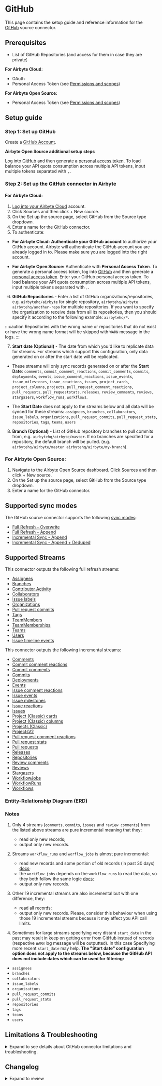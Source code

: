 # GitHub

<HideInUI>

This page contains the setup guide and reference information for the [GitHub](https://www.github.com) source connector.

</HideInUI>

## Prerequisites

- List of GitHub Repositories (and access for them in case they are private)

<!-- env:cloud -->

**For Airbyte Cloud:**

- OAuth
- Personal Access Token (see [Permissions and scopes](https://docs.airbyte.com/integrations/sources/github#permissions-and-scopes))
<!-- /env:cloud -->

<!-- env:oss -->

**For Airbyte Open Source:**

- Personal Access Token (see [Permissions and scopes](https://docs.airbyte.com/integrations/sources/github#permissions-and-scopes))
<!-- /env:oss -->

## Setup guide

### Step 1: Set up GitHub

Create a [GitHub Account](https://github.com).

<!-- env:oss -->

**Airbyte Open Source additional setup steps**

Log into [GitHub](https://github.com) and then generate a [personal access token](https://github.com/settings/tokens). To load balance your API quota consumption across multiple API tokens, input multiple tokens separated with `,`.

<!-- /env:oss -->

### Step 2: Set up the GitHub connector in Airbyte

<!-- env:cloud -->

#### For Airbyte Cloud:

1. [Log into your Airbyte Cloud](https://cloud.airbyte.com/workspaces) account.
2. Click Sources and then click + New source.
3. On the Set up the source page, select GitHub from the Source type dropdown.
4. Enter a name for the GitHub connector.
5. To authenticate:
<!-- env:cloud -->

- **For Airbyte Cloud:** **Authenticate your GitHub account** to authorize your GitHub account. Airbyte will authenticate the GitHub account you are already logged in to. Please make sure you are logged into the right account.
  <!-- /env:cloud -->
  <!-- env:oss -->

- **For Airbyte Open Source:** Authenticate with **Personal Access Token**. To generate a personal access token, log into [GitHub](https://github.com) and then generate a [personal access token](https://github.com/settings/tokens). Enter your GitHub personal access token. To load balance your API quota consumption across multiple API tokens, input multiple tokens separated with `,`.
<!-- /env:oss -->

6. **GitHub Repositories** - Enter a list of GitHub organizations/repositories, e.g. `airbytehq/airbyte` for single repository, `airbytehq/airbyte airbytehq/another-repo` for multiple repositories. If you want to specify the organization to receive data from all its repositories, then you should specify it according to the following example: `airbytehq/*`.

:::caution
Repositories with the wrong name or repositories that do not exist or have the wrong name format will be skipped with `WARN` message in the logs.
:::

7. **Start date (Optional)** - The date from which you'd like to replicate data for streams. For streams which support this configuration, only data generated on or after the start date will be replicated.

- These streams will only sync records generated on or after the **Start Date**: `comments`, `commit_comment_reactions`, `commit_comments`, `commits`, `deployments`, `events`, `issue_comment_reactions`, `issue_events`, `issue_milestones`, `issue_reactions`, `issues`, `project_cards`, `project_columns`, `projects`, `pull_request_comment_reactions`, `pull_requests`, `pull_requeststats`, `releases`, `review_comments`, `reviews`, `stargazers`, `workflow_runs`, `workflows`.

- The **Start Date** does not apply to the streams below and all data will be synced for these streams: `assignees`, `branches`, `collaborators`, `issue_labels`, `organizations`, `pull_request_commits`, `pull_request_stats`, `repositories`, `tags`, `teams`, `users`

8. **Branch (Optional)** - List of GitHub repository branches to pull commits from, e.g. `airbytehq/airbyte/master`. If no branches are specified for a repository, the default branch will be pulled. (e.g. `airbytehq/airbyte/master airbytehq/airbyte/my-branch`).

### For Airbyte Open Source:

1. Navigate to the Airbyte Open Source dashboard.
Click Sources and then click + New source.
3. On the Set up the source page, select GitHub from the Source type dropdown.
4. Enter a name for the GitHub connector.

<HideInUI>

## Supported sync modes

The GitHub source connector supports the following [sync modes](https://docs.airbyte.com/cloud/core-concepts/#connection-sync-modes):

- [Full Refresh - Overwrite](https://docs.airbyte.com/understanding-airbyte/connections/full-refresh-overwrite/)
- [Full Refresh - Append](https://docs.airbyte.com/understanding-airbyte/connections/full-refresh-append)
- [Incremental Sync - Append](https://docs.airbyte.com/understanding-airbyte/connections/incremental-append)
- [Incremental Sync - Append + Deduped](https://docs.airbyte.com/understanding-airbyte/connections/incremental-append-deduped)

## Supported Streams

This connector outputs the following full refresh streams:

- [Assignees](https://docs.github.com/en/rest/issues/assignees?apiVersion=2022-11-28#list-assignees)
- [Branches](https://docs.github.com/en/rest/branches/branches?apiVersion=2022-11-28#list-branches)
- [Contributor Activity](https://docs.github.com/en/rest/metrics/statistics?apiVersion=2022-11-28#get-all-contributor-commit-activity)
- [Collaborators](https://docs.github.com/en/rest/collaborators/collaborators?apiVersion=2022-11-28#list-repository-collaborators)
- [Issue labels](https://docs.github.com/en/rest/issues/labels?apiVersion=2022-11-28#list-labels-for-a-repository)
- [Organizations](https://docs.github.com/en/rest/orgs/orgs?apiVersion=2022-11-28#list-organizations)
- [Pull request commits](https://docs.github.com/en/rest/pulls/pulls?apiVersion=2022-11-28#list-commits-on-a-pull-request)
- [Tags](https://docs.github.com/en/rest/repos/repos?apiVersion=2022-11-28#list-repository-tags)
- [TeamMembers](https://docs.github.com/en/rest/teams/members?apiVersion=2022-11-28#list-team-members)
- [TeamMemberships](https://docs.github.com/en/rest/teams/members?apiVersion=2022-11-28#get-team-membership-for-a-user)
- [Teams](https://docs.github.com/en/rest/teams/teams?apiVersion=2022-11-28#list-teams)
- [Users](https://docs.github.com/en/rest/orgs/members?apiVersion=2022-11-28#list-organization-members)
- [Issue timeline events](https://docs.github.com/en/rest/issues/timeline?apiVersion=2022-11-28#list-timeline-events-for-an-issue)

This connector outputs the following incremental streams:

- [Comments](https://docs.github.com/en/rest/issues/comments?apiVersion=2022-11-28#list-issue-comments-for-a-repository)
- [Commit comment reactions](https://docs.github.com/en/rest/reference/reactions?apiVersion=2022-11-28#list-reactions-for-a-commit-comment)
- [Commit comments](https://docs.github.com/en/rest/commits/comments?apiVersion=2022-11-28#list-commit-comments-for-a-repository)
- [Commits](https://docs.github.com/en/rest/commits/commits?apiVersion=2022-11-28#list-commits)
- [Deployments](https://docs.github.com/en/rest/deployments/deployments?apiVersion=2022-11-28#list-deployments)
- [Events](https://docs.github.com/en/rest/activity/events?apiVersion=2022-11-28#list-repository-events)
- [Issue comment reactions](https://docs.github.com/en/rest/reactions/reactions?apiVersion=2022-11-28#list-reactions-for-an-issue-comment)
- [Issue events](https://docs.github.com/en/rest/issues/events?apiVersion=2022-11-28#list-issue-events-for-a-repository)
- [Issue milestones](https://docs.github.com/en/rest/issues/milestones?apiVersion=2022-11-28#list-milestones)
- [Issue reactions](https://docs.github.com/en/rest/reactions/reactions?apiVersion=2022-11-28#list-reactions-for-an-issue)
- [Issues](https://docs.github.com/en/rest/issues/issues?apiVersion=2022-11-28#list-repository-issues)
- [Project (Classic) cards](https://docs.github.com/en/rest/projects/cards?apiVersion=2022-11-28#list-project-cards)
- [Project (Classic) columns](https://docs.github.com/en/rest/projects/columns?apiVersion=2022-11-28#list-project-columns)
- [Projects (Classic)](https://docs.github.com/en/rest/projects/projects?apiVersion=2022-11-28#list-repository-projects)
- [ProjectsV2](https://docs.github.com/en/graphql/reference/objects#projectv2)
- [Pull request comment reactions](https://docs.github.com/en/rest/reactions/reactions?apiVersion=2022-11-28#list-reactions-for-a-pull-request-review-comment)
- [Pull request stats](https://docs.github.com/en/graphql/reference/objects#pullrequest)
- [Pull requests](https://docs.github.com/en/rest/pulls/pulls?apiVersion=2022-11-28#list-pull-requests)
- [Releases](https://docs.github.com/en/rest/releases/releases?apiVersion=2022-11-28#list-releases)
- [Repositories](https://docs.github.com/en/rest/repos/repos?apiVersion=2022-11-28#list-organization-repositories)
- [Review comments](https://docs.github.com/en/rest/pulls/comments?apiVersion=2022-11-28#list-review-comments-in-a-repository)
- [Reviews](https://docs.github.com/en/rest/pulls/reviews?apiVersion=2022-11-28#list-reviews-for-a-pull-request)
- [Stargazers](https://docs.github.com/en/rest/activity/starring?apiVersion=2022-11-28#list-stargazers)
- [WorkflowJobs](https://docs.github.com/pt/rest/actions/workflow-jobs?apiVersion=2022-11-28#list-jobs-for-a-workflow-run)
- [WorkflowRuns](https://docs.github.com/en/rest/actions/workflow-runs?apiVersion=2022-11-28#list-workflow-runs-for-a-repository)
- [Workflows](https://docs.github.com/en/rest/actions/workflows?apiVersion=2022-11-28#list-repository-workflows)

### Entity-Relationship Diagram (ERD)
<EntityRelationshipDiagram></EntityRelationshipDiagram>

### Notes

1. Only 4 streams \(`comments`, `commits`, `issues` and `review comments`\) from the listed above streams are pure incremental meaning that they:

   - read only new records;
   - output only new records.

2. Streams `workflow_runs` and `worflow_jobs` is almost pure incremental:

   - read new records and some portion of old records (in past 30 days) [docs](https://docs.github.com/en/actions/managing-workflow-runs/re-running-workflows-and-jobs);
   - the `workflow_jobs` depends on the `workflow_runs` to read the data, so they both follow the same logic [docs](https://docs.github.com/pt/rest/actions/workflow-jobs#list-jobs-for-a-workflow-run);
   - output only new records.

3. Other 19 incremental streams are also incremental but with one difference, they:

   - read all records;
   - output only new records.
     Please, consider this behaviour when using those 19 incremental streams because it may affect you API call limits.

4. Sometimes for large streams specifying very distant `start_date` in the past may result in keep on getting error from GitHub instead of records \(respective `WARN` log message will be outputted\). In this case Specifying more recent `start_date` may help.
   **The "Start date" configuration option does not apply to the streams below, because the GitHub API does not include dates which can be used for filtering:**

- `assignees`
- `branches`
- `collaborators`
- `issue_labels`
- `organizations`
- `pull_request_commits`
- `pull_request_stats`
- `repositories`
- `tags`
- `teams`
- `users`

## Limitations & Troubleshooting

<details>
<summary>
Expand to see details about GitHub connector limitations and troubleshooting.
</summary>

### Connector limitations

#### Rate limiting

You can use a personal access token to make API requests. Additionally, you can authorize a GitHub App or OAuth app, which can then make API requests on your behalf.
All of these requests count towards your personal rate limit of 5,000 requests per hour (15,000 requests per hour if the app is owned by a GitHub Enterprise Cloud organization ).

:::info `REST API` and `GraphQL API` rate limits are counted separately
:::

:::tip
In the event that limits are reached before all streams have been read, it is recommended to take the following actions:

1. Utilize Incremental sync mode.
2. Set a higher sync interval.
3. Divide the sync into separate connections with a smaller number of streams.
   :::

Refer to GitHub article [Rate limits for the REST API](https://docs.github.com/en/rest/overview/rate-limits-for-the-rest-api).

#### Permissions and scopes

If you use OAuth authentication method, the OAuth2.0 application requests the next list of [scopes](https://docs.github.com/en/developers/apps/building-oauth-apps/scopes-for-oauth-apps#available-scopes): **repo**, **read:org**, **read:repo_hook**, **read:user**, **read:discussion**, **read:project**, **workflow**. For [personal access token](https://github.com/settings/tokens) you need to manually select needed scopes.

Your token should have at least the `repo` scope. Depending on which streams you want to sync, the user generating the token needs more permissions:

- For syncing Collaborators, the user which generates the personal access token must be a collaborator. To become a collaborator, they must be invited by an owner. If there are no collaborators, no records will be synced. Read more about access permissions [here](https://docs.github.com/en/get-started/learning-about-github/access-permissions-on-github).
- Syncing [Teams](https://docs.github.com/en/organizations/organizing-members-into-teams/about-teams) is only available to authenticated members of a team's [organization](https://docs.github.com/en/rest/orgs). [Personal user accounts](https://docs.github.com/en/get-started/learning-about-github/types-of-github-accounts) and repositories belonging to them don't have access to Teams features. In this case no records will be synced.
- To sync the Projects stream, the repository must have the Projects feature enabled.

### Troubleshooting

- Check out common troubleshooting issues for the GitHub source connector on our [Airbyte Forum](https://github.com/airbytehq/airbyte/discussions)

</details>

## Changelog

<details>
  <summary>Expand to review</summary>

| Version | Date       | Pull Request                                                                                                      | Subject                                                                                                                                                             |
|:--------|:-----------|:------------------------------------------------------------------------------------------------------------------|:--------------------------------------------------------------------------------------------------------------------------------------------------------------------|
| 1.8.29 | 2025-06-23 | [61742](https://github.com/airbytehq/airbyte/pull/61742) | Handle conflict when empty repositories, we will ignore |
| 1.8.29 | 2025-06-21 | [61857](https://github.com/airbytehq/airbyte/pull/61857) | Update dependencies |
| 1.8.28 | 2025-06-15 | [61603](https://github.com/airbytehq/airbyte/pull/61603) | Update dependencies |
| 1.8.27 | 2025-06-07 | [54931](https://github.com/airbytehq/airbyte/pull/54931) | Update dependencies |
| 1.8.26 | 2025-02-22 | [54404](https://github.com/airbytehq/airbyte/pull/54404) | Update dependencies |
| 1.8.25 | 2025-02-15 | [53703](https://github.com/airbytehq/airbyte/pull/53703) | Update dependencies |
| 1.8.24 | 2025-02-01 | [52875](https://github.com/airbytehq/airbyte/pull/52875) | Update dependencies |
| 1.8.23 | 2025-01-25 | [52364](https://github.com/airbytehq/airbyte/pull/52364) | Update dependencies |
| 1.8.22 | 2025-01-18 | [51666](https://github.com/airbytehq/airbyte/pull/51666) | Update dependencies |
| 1.8.21 | 2025-01-11 | [51130](https://github.com/airbytehq/airbyte/pull/51130) | Update dependencies |
| 1.8.20 | 2025-01-04 | [50517](https://github.com/airbytehq/airbyte/pull/50517) | Update dependencies |
| 1.8.19 | 2024-12-21 | [50055](https://github.com/airbytehq/airbyte/pull/50055) | Update dependencies |
| 1.8.18 | 2024-12-14 | [49178](https://github.com/airbytehq/airbyte/pull/49178) | Update dependencies |
| 1.8.17 | 2024-11-25 | [48631](https://github.com/airbytehq/airbyte/pull/48631) | Starting with this version, the Docker image is now rootless. Please note that this and future versions will not be compatible with Airbyte versions earlier than 0.64 |
| 1.8.16 | 2024-11-05 | [48318](https://github.com/airbytehq/airbyte/pull/48318) | Update dependencies |
| 1.8.15 | 2024-10-28 | [47051](https://github.com/airbytehq/airbyte/pull/47051) | Update dependencies |
| 1.8.14 | 2024-10-12 | [46766](https://github.com/airbytehq/airbyte/pull/46766) | Update dependencies |
| 1.8.13 | 2024-10-05 | [46415](https://github.com/airbytehq/airbyte/pull/46415) | Update dependencies |
| 1.8.12 | 2024-09-28 | [46117](https://github.com/airbytehq/airbyte/pull/46117) | Update dependencies |
| 1.8.11 | 2024-09-21 | [45742](https://github.com/airbytehq/airbyte/pull/45742) | Update dependencies |
| 1.8.10 | 2024-09-14 | [45557](https://github.com/airbytehq/airbyte/pull/45557) | Update dependencies |
| 1.8.9 | 2024-09-07 | [45320](https://github.com/airbytehq/airbyte/pull/45320) | Update dependencies |
| 1.8.8 | 2024-08-23 | [44592](https://github.com/airbytehq/airbyte/pull/44592) | Fix state handling for stream WorkflowRuns |
| 1.8.7 | 2024-08-31 | [45061](https://github.com/airbytehq/airbyte/pull/45061) | Update dependencies |
| 1.8.6 | 2024-08-24 | [44703](https://github.com/airbytehq/airbyte/pull/44703) | Update dependencies |
| 1.8.5 | 2024-08-17 | [44227](https://github.com/airbytehq/airbyte/pull/44227) | Update dependencies |
| 1.8.4 | 2024-08-12 | [43749](https://github.com/airbytehq/airbyte/pull/43749) | Update dependencies |
| 1.8.3 | 2024-08-10 | [42671](https://github.com/airbytehq/airbyte/pull/42671) | Update dependencies |
| 1.8.2 | 2024-08-20 | [42966](https://github.com/airbytehq/airbyte/pull/42966) | Bump cdk version and enable RFR for all non-incremental streams |
| 1.8.1 | 2024-07-20 | [42342](https://github.com/airbytehq/airbyte/pull/42342) | Update dependencies |
| 1.8.0 | 2024-07-16 | [41677](https://github.com/airbytehq/airbyte/pull/41677) | Update to 3.4.0 CDK |
| 1.7.13 | 2024-07-13 | [41746](https://github.com/airbytehq/airbyte/pull/41746) | Update dependencies |
| 1.7.12 | 2024-07-10 | [41354](https://github.com/airbytehq/airbyte/pull/41354) | Update dependencies |
| 1.7.11 | 2024-07-09 | [41221](https://github.com/airbytehq/airbyte/pull/41221) | Update dependencies |
| 1.7.10 | 2024-07-06 | [41000](https://github.com/airbytehq/airbyte/pull/41000) | Update dependencies |
| 1.7.9 | 2024-06-25 | [40289](https://github.com/airbytehq/airbyte/pull/40289) | Update dependencies |
| 1.7.8 | 2024-06-22 | [40128](https://github.com/airbytehq/airbyte/pull/40128) | Update dependencies |
| 1.7.7 | 2024-06-17 | [39513](https://github.com/airbytehq/airbyte/pull/39513) | Update deprecated state handling method |
| 1.7.6 | 2024-06-04 | [39078](https://github.com/airbytehq/airbyte/pull/39078) | [autopull] Upgrade base image to v1.2.1 |
| 1.7.5 | 2024-05-29 | [38341](https://github.com/airbytehq/airbyte/pull/38341) | Add `max_waiting_time` to configuration |
| 1.7.4 | 2024-05-21 | [38341](https://github.com/airbytehq/airbyte/pull/38341) | Update CDK authenticator package |
| 1.7.3 | 2024-05-20 | [38299](https://github.com/airbytehq/airbyte/pull/38299) | Fixed spec typo |
| 1.7.2 | 2024-04-19 | [36636](https://github.com/airbytehq/airbyte/pull/36636) | Updating to 0.80.0 CDK |
| 1.7.1 | 2024-04-12 | [36636](https://github.com/airbytehq/airbyte/pull/36636) | schema descriptions |
| 1.7.0 | 2024-03-19 | [36267](https://github.com/airbytehq/airbyte/pull/36267) | Pin airbyte-cdk version to `^0` |
| 1.6.5 | 2024-03-12 | [35986](https://github.com/airbytehq/airbyte/pull/35986) | Handle rate limit exception as config error |
| 1.6.4 | 2024-03-08 | [35915](https://github.com/airbytehq/airbyte/pull/35915) | Fix per stream error handler; Make use the latest CDK version |
| 1.6.3 | 2024-02-15 | [35271](https://github.com/airbytehq/airbyte/pull/35271) | Update branches schema |
| 1.6.2 | 2024-02-12 | [34933](https://github.com/airbytehq/airbyte/pull/34933) | Update Airbyte CDK for integration tests |
| 1.6.1 | 2024-02-09 | [35087](https://github.com/airbytehq/airbyte/pull/35087) | Manage dependencies with Poetry. |
| 1.6.0 | 2024-02-02 | [34700](https://github.com/airbytehq/airbyte/pull/34700) | Continue Sync on Stream failure |
| 1.5.7 | 2024-01-29 | [34598](https://github.com/airbytehq/airbyte/pull/34598) | Fix MultipleToken sleep time |
| 1.5.6 | 2024-01-26 | [34503](https://github.com/airbytehq/airbyte/pull/34503) | Fix MultipleToken rotation logic |
| 1.5.5 | 2023-12-26 | [33783](https://github.com/airbytehq/airbyte/pull/33783) | Fix retry for 504 error in GraphQL based streams |
| 1.5.4 | 2023-11-20 | [32679](https://github.com/airbytehq/airbyte/pull/32679) | Return AirbyteMessage if max retry exeeded for 202 status code |
| 1.5.3 | 2023-10-23 | [31702](https://github.com/airbytehq/airbyte/pull/31702) | Base image migration: remove Dockerfile and use the python-connector-base image |
| 1.5.2 | 2023-10-13 | [31386](https://github.com/airbytehq/airbyte/pull/31386) | Handle `ContributorActivity` continuous `ACCEPTED` response |
| 1.5.1 | 2023-10-12 | [31307](https://github.com/airbytehq/airbyte/pull/31307) | Increase backoff_time for stream `ContributorActivity` |
| 1.5.0 | 2023-10-11 | [31300](https://github.com/airbytehq/airbyte/pull/31300) | Update Schemas: Add date-time format to fields |
| 1.4.6 | 2023-10-04 | [31056](https://github.com/airbytehq/airbyte/pull/31056) | Migrate spec properties' `repository` and `branch` type to \<array\> |
| 1.4.5 | 2023-10-02 | [31023](https://github.com/airbytehq/airbyte/pull/31023) | Increase backoff for stream `Contributor Activity` |
| 1.4.4 | 2023-10-02 | [30971](https://github.com/airbytehq/airbyte/pull/30971) | Mark `start_date` as optional. |
| 1.4.3 | 2023-10-02 | [30979](https://github.com/airbytehq/airbyte/pull/30979) | Fetch archived records in `Project Cards` |
| 1.4.2 | 2023-09-30 | [30927](https://github.com/airbytehq/airbyte/pull/30927) | Provide actionable user error messages |
| 1.4.1 | 2023-09-30 | [30839](https://github.com/airbytehq/airbyte/pull/30839) | Update CDK to Latest version |
| 1.4.0 | 2023-09-29 | [30823](https://github.com/airbytehq/airbyte/pull/30823) | Add new stream `issue Timeline Events` |
| 1.3.1 | 2023-09-28 | [30824](https://github.com/airbytehq/airbyte/pull/30824) | Handle empty response in stream `ContributorActivity` |
| 1.3.0 | 2023-09-25 | [30731](https://github.com/airbytehq/airbyte/pull/30731) | Add new stream `ProjectsV2` |
| 1.2.1 | 2023-09-22 | [30693](https://github.com/airbytehq/airbyte/pull/30693) | Handle 404 error in `TeamMemberShips` |
| 1.2.0 | 2023-09-22 | [30647](https://github.com/airbytehq/airbyte/pull/30647) | Add support for self-hosted GitHub instances |
| 1.1.1 | 2023-09-21 | [30654](https://github.com/airbytehq/airbyte/pull/30654) | Rewrite source connection error messages |
| 1.1.0 | 2023-08-03 | [30615](https://github.com/airbytehq/airbyte/pull/30615) | Add new stream `Contributor Activity` |
| 1.0.4 | 2023-08-03 | [29031](https://github.com/airbytehq/airbyte/pull/29031) | Reverted `advancedAuth` spec changes |
| 1.0.3 | 2023-08-01 | [28910](https://github.com/airbytehq/airbyte/pull/28910) | Updated `advancedAuth` broken references |
| 1.0.2 | 2023-07-11 | [28144](https://github.com/airbytehq/airbyte/pull/28144) | Add `archived_at` property to `Organizations` schema parameter |
| 1.0.1 | 2023-05-22 | [25838](https://github.com/airbytehq/airbyte/pull/25838) | Deprecate "page size" input parameter |
| 1.0.0 | 2023-05-19 | [25778](https://github.com/airbytehq/airbyte/pull/25778) | Improve repo(s) name validation on UI |
| 0.5.0 | 2023-05-16 | [25793](https://github.com/airbytehq/airbyte/pull/25793) | Implement client-side throttling of requests |
| 0.4.11 | 2023-05-12 | [26025](https://github.com/airbytehq/airbyte/pull/26025) | Added more transparent depiction of the personal access token expired |
| 0.4.10 | 2023-05-15 | [26075](https://github.com/airbytehq/airbyte/pull/26075) | Add more specific error message description for no repos case. |
| 0.4.9 | 2023-05-01 | [24523](https://github.com/airbytehq/airbyte/pull/24523) | Add undeclared columns to spec |
| 0.4.8   | 2023-04-19 | [00000](https://github.com/airbytehq/airbyte/pull/25312)                                                          | Fix repo name validation                                                                                                                                            |
| 0.4.7   | 2023-03-24 | [24457](https://github.com/airbytehq/airbyte/pull/24457)                                                          | Add validation and transformation for repositories config                                                                                                           |
| 0.4.6   | 2023-03-24 | [24398](https://github.com/airbytehq/airbyte/pull/24398)                                                          | Fix caching for `get_starting_point` in stream "Commits"                                                                                                            |
| 0.4.5   | 2023-03-23 | [24417](https://github.com/airbytehq/airbyte/pull/24417)                                                          | Add pattern_descriptors to fields with an expected format                                                                                                           |
| 0.4.4   | 2023-03-17 | [24255](https://github.com/airbytehq/airbyte/pull/24255)                                                          | Add field groups and titles to improve display of connector setup form                                                                                              |
| 0.4.3   | 2023-03-04 | [22993](https://github.com/airbytehq/airbyte/pull/22993)                                                          | Specified date formatting in specification                                                                                                                          |
| 0.4.2   | 2023-03-03 | [23467](https://github.com/airbytehq/airbyte/pull/23467)                                                          | Added user friendly messages, added AirbyteTracedException config_error, updated SAT                                                                                |
| 0.4.1   | 2023-01-27 | [22039](https://github.com/airbytehq/airbyte/pull/22039)                                                          | Set `AvailabilityStrategy` for streams explicitly to `None`                                                                                                         |
| 0.4.0   | 2023-01-20 | [21457](https://github.com/airbytehq/airbyte/pull/21457)                                                          | Use GraphQL for `issue_reactions` stream                                                                                                                            |
| 0.3.12  | 2023-01-18 | [21481](https://github.com/airbytehq/airbyte/pull/21481)                                                          | Handle 502 Bad Gateway error with proper log message                                                                                                                |
| 0.3.11  | 2023-01-06 | [21084](https://github.com/airbytehq/airbyte/pull/21084)                                                          | Raise Error if no organizations or repos are available during read                                                                                                  |
| 0.3.10  | 2022-12-15 | [20523](https://github.com/airbytehq/airbyte/pull/20523)                                                          | Revert changes from 0.3.9                                                                                                                                           |
| 0.3.9   | 2022-12-14 | [19978](https://github.com/airbytehq/airbyte/pull/19978)                                                          | Update CDK dependency; move custom HTTPError handling into `AvailabilityStrategy` classes                                                                           |
| 0.3.8   | 2022-11-10 | [19299](https://github.com/airbytehq/airbyte/pull/19299)                                                          | Fix events and workflow_runs datetimes                                                                                                                              |
| 0.3.7   | 2022-10-20 | [18213](https://github.com/airbytehq/airbyte/pull/18213)                                                          | Skip retry on HTTP 200                                                                                                                                              |
| 0.3.6   | 2022-10-11 | [17852](https://github.com/airbytehq/airbyte/pull/17852)                                                          | Use default behaviour, retry on 429 and all 5XX errors                                                                                                              |
| 0.3.5   | 2022-10-07 | [17715](https://github.com/airbytehq/airbyte/pull/17715)                                                          | Improve 502 handling for `comments` stream                                                                                                                          |
| 0.3.4   | 2022-10-04 | [17555](https://github.com/airbytehq/airbyte/pull/17555)                                                          | Skip repository if got HTTP 500 for WorkflowRuns stream                                                                                                             |
| 0.3.3   | 2022-09-28 | [17287](https://github.com/airbytehq/airbyte/pull/17287)                                                          | Fix problem with "null" `cursor_field` for WorkflowJobs stream                                                                                                      |
| 0.3.2   | 2022-09-28 | [17304](https://github.com/airbytehq/airbyte/pull/17304)                                                          | Migrate to per-stream state.                                                                                                                                        |
| 0.3.1   | 2022-09-21 | [16947](https://github.com/airbytehq/airbyte/pull/16947)                                                          | Improve error logging when handling HTTP 500 error                                                                                                                  |
| 0.3.0   | 2022-09-09 | [16534](https://github.com/airbytehq/airbyte/pull/16534)                                                          | Add new stream `WorkflowJobs`                                                                                                                                       |
| 0.2.46  | 2022-08-17 | [15730](https://github.com/airbytehq/airbyte/pull/15730)                                                          | Validate input organizations and repositories                                                                                                                       |
| 0.2.45  | 2022-08-11 | [15420](https://github.com/airbytehq/airbyte/pull/15420)                                                          | "User" object can be "null"                                                                                                                                         |
| 0.2.44  | 2022-08-01 | [14795](https://github.com/airbytehq/airbyte/pull/14795)                                                          | Use GraphQL for `pull_request_comment_reactions` stream                                                                                                             |
| 0.2.43  | 2022-07-26 | [15049](https://github.com/airbytehq/airbyte/pull/15049)                                                          | Bugfix schemas for streams `deployments`, `workflow_runs`, `teams`                                                                                                  |
| 0.2.42  | 2022-07-12 | [14613](https://github.com/airbytehq/airbyte/pull/14613)                                                          | Improve schema for stream `pull_request_commits` added "null"                                                                                                       |
| 0.2.41  | 2022-07-03 | [14376](https://github.com/airbytehq/airbyte/pull/14376)                                                          | Add Retry for GraphQL API Resource limitations                                                                                                                      |
| 0.2.40  | 2022-07-01 | [14338](https://github.com/airbytehq/airbyte/pull/14338)                                                          | Revert: "Rename field `mergeable` to `is_mergeable`"                                                                                                                |
| 0.2.39  | 2022-06-30 | [14274](https://github.com/airbytehq/airbyte/pull/14274)                                                          | Rename field `mergeable` to `is_mergeable`                                                                                                                          |
| 0.2.38  | 2022-06-27 | [13989](https://github.com/airbytehq/airbyte/pull/13989)                                                          | Use GraphQL for `reviews` stream                                                                                                                                    |
| 0.2.37  | 2022-06-21 | [13955](https://github.com/airbytehq/airbyte/pull/13955)                                                          | Fix "secondary rate limit" not retrying                                                                                                                             |
| 0.2.36  | 2022-06-20 | [13926](https://github.com/airbytehq/airbyte/pull/13926)                                                          | Break point added for `workflows_runs` stream                                                                                                                       |
| 0.2.35  | 2022-06-16 | [13763](https://github.com/airbytehq/airbyte/pull/13763)                                                          | Use GraphQL for `pull_request_stats` stream                                                                                                                         |
| 0.2.34  | 2022-06-14 | [13707](https://github.com/airbytehq/airbyte/pull/13707)                                                          | Fix API sorting, fix `get_starting_point` caching                                                                                                                   |
| 0.2.33  | 2022-06-08 | [13558](https://github.com/airbytehq/airbyte/pull/13558)                                                          | Enable caching only for parent streams                                                                                                                              |
| 0.2.32  | 2022-06-07 | [13531](https://github.com/airbytehq/airbyte/pull/13531)                                                          | Fix different result from `get_starting_point` when reading by pages                                                                                                |
| 0.2.31  | 2022-05-24 | [13115](https://github.com/airbytehq/airbyte/pull/13115)                                                          | Add incremental support for streams `WorkflowRuns`                                                                                                                  |
| 0.2.30  | 2022-05-09 | [12294](https://github.com/airbytehq/airbyte/pull/12294)                                                          | Add incremental support for streams `CommitCommentReactions`, `IssueCommentReactions`, `IssueReactions`, `PullRequestCommentReactions`, `Repositories`, `Workflows` |
| 0.2.29  | 2022-05-04 | [12482](https://github.com/airbytehq/airbyte/pull/12482)                                                          | Update input configuration copy                                                                                                                                     |
| 0.2.28  | 2022-04-21 | [11893](https://github.com/airbytehq/airbyte/pull/11893)                                                          | Add new streams `TeamMembers`, `TeamMemberships`                                                                                                                    |
| 0.2.27  | 2022-04-02 | [11678](https://github.com/airbytehq/airbyte/pull/11678)                                                          | Fix "PAT Credentials" in spec                                                                                                                                       |
| 0.2.26  | 2022-03-31 | [11623](https://github.com/airbytehq/airbyte/pull/11623)                                                          | Re-factored incremental sync for `Reviews` stream                                                                                                                   |
| 0.2.25  | 2022-03-31 | [11567](https://github.com/airbytehq/airbyte/pull/11567)                                                          | Improve code for better error handling                                                                                                                              |
| 0.2.24  | 2022-03-30 | [9251](https://github.com/airbytehq/airbyte/pull/9251)                                                            | Add Streams Workflow and WorkflowRuns                                                                                                                               |
| 0.2.23  | 2022-03-17 | [11212](https://github.com/airbytehq/airbyte/pull/11212)                                                          | Improve documentation and spec for Beta                                                                                                                             |
| 0.2.22  | 2022-03-10 | [10878](https://github.com/airbytehq/airbyte/pull/10878)                                                          | Fix error handling for unavailable streams with 404 status code                                                                                                     |
| 0.2.21  | 2022-03-04 | [10749](https://github.com/airbytehq/airbyte/pull/10749)                                                          | Add new stream `ProjectCards`                                                                                                                                       |
| 0.2.20  | 2022-02-16 | [10385](https://github.com/airbytehq/airbyte/pull/10385)                                                          | Add new stream `Deployments`, `ProjectColumns`, `PullRequestCommits`                                                                                                |
| 0.2.19  | 2022-02-07 | [10211](https://github.com/airbytehq/airbyte/pull/10211)                                                          | Add human-readable error in case of incorrect organization or repo name                                                                                             |
| 0.2.18  | 2021-02-09 | [10193](https://github.com/airbytehq/airbyte/pull/10193)                                                          | Add handling secondary rate limits                                                                                                                                  |
| 0.2.17  | 2021-02-02 | [9999](https://github.com/airbytehq/airbyte/pull/9999)                                                            | Remove BAD_GATEWAY code from backoff_time                                                                                                                           |
| 0.2.16  | 2021-02-02 | [9868](https://github.com/airbytehq/airbyte/pull/9868)                                                            | Add log message for streams that are restricted for OAuth. Update oauth scopes.                                                                                     |
| 0.2.15  | 2021-01-26 | [9802](https://github.com/airbytehq/airbyte/pull/9802)                                                            | Add missing fields for auto_merge in pull request stream                                                                                                            |
| 0.2.14  | 2021-01-21 | [9664](https://github.com/airbytehq/airbyte/pull/9664)                                                            | Add custom pagination size for large streams                                                                                                                        |
| 0.2.13  | 2021-01-20 | [9619](https://github.com/airbytehq/airbyte/pull/9619)                                                            | Fix logging for function `should_retry`                                                                                                                             |
| 0.2.11  | 2021-01-17 | [9492](https://github.com/airbytehq/airbyte/pull/9492)                                                            | Remove optional parameter `Accept` for reaction`s streams to fix error with 502 HTTP status code in response                                                        |
| 0.2.10  | 2021-01-03 | [7250](https://github.com/airbytehq/airbyte/pull/7250)                                                            | Use CDK caching and convert PR-related streams to incremental                                                                                                       |
| 0.2.9   | 2021-12-29 | [9179](https://github.com/airbytehq/airbyte/pull/9179)                                                            | Use default retry delays on server error responses                                                                                                                  |
| 0.2.8   | 2021-12-07 | [8524](https://github.com/airbytehq/airbyte/pull/8524)                                                            | Update connector fields title/description                                                                                                                           |
| 0.2.7   | 2021-12-06 | [8518](https://github.com/airbytehq/airbyte/pull/8518)                                                            | Add connection retry with GitHub                                                                                                                                    |
| 0.2.6   | 2021-11-24 | [8030](https://github.com/airbytehq/airbyte/pull/8030)                                                            | Support start date property for PullRequestStats and Reviews streams                                                                                                |
| 0.2.5   | 2021-11-21 | [8170](https://github.com/airbytehq/airbyte/pull/8170)                                                            | Fix slow check connection for organizations with a lot of repos                                                                                                     |
| 0.2.4   | 2021-11-11 | [7856](https://github.com/airbytehq/airbyte/pull/7856)                                                            | Resolve $ref fields in some stream schemas                                                                                                                          |
| 0.2.3   | 2021-10-06 | [6833](https://github.com/airbytehq/airbyte/pull/6833)                                                            | Fix config backward compatability                                                                                                                                   |
| 0.2.2   | 2021-10-05 | [6761](https://github.com/airbytehq/airbyte/pull/6761)                                                            | Add oauth worflow specification                                                                                                                                     |
| 0.2.1   | 2021-09-22 | [6223](https://github.com/airbytehq/airbyte/pull/6223)                                                            | Add option to pull commits from user-specified branches                                                                                                             |
| 0.2.0   | 2021-09-19 | [5898](https://github.com/airbytehq/airbyte/pull/5898) and [6227](https://github.com/airbytehq/airbyte/pull/6227) | Don't minimize any output fields & add better error handling                                                                                                        |
| 0.1.11  | 2021-09-15 | [5949](https://github.com/airbytehq/airbyte/pull/5949)                                                            | Add caching for all streams                                                                                                                                         |
| 0.1.10  | 2021-09-09 | [5860](https://github.com/airbytehq/airbyte/pull/5860)                                                            | Add reaction streams                                                                                                                                                |
| 0.1.9   | 2021-09-02 | [5788](https://github.com/airbytehq/airbyte/pull/5788)                                                            | Handling empty repository, check method using RepositoryStats stream                                                                                                |
| 0.1.8   | 2021-09-01 | [5757](https://github.com/airbytehq/airbyte/pull/5757)                                                            | Add more streams                                                                                                                                                    |
| 0.1.7   | 2021-08-27 | [5696](https://github.com/airbytehq/airbyte/pull/5696)                                                            | Handle negative backoff values                                                                                                                                      |
| 0.1.6   | 2021-08-18 | [5456](https://github.com/airbytehq/airbyte/pull/5223)                                                            | Add MultipleTokenAuthenticator                                                                                                                                      |
| 0.1.5   | 2021-08-18 | [5456](https://github.com/airbytehq/airbyte/pull/5456)                                                            | Fix set up validation                                                                                                                                               |
| 0.1.4   | 2021-08-13 | [5136](https://github.com/airbytehq/airbyte/pull/5136)                                                            | Support syncing multiple repositories/organizations                                                                                                                 |
| 0.1.3   | 2021-08-03 | [5156](https://github.com/airbytehq/airbyte/pull/5156)                                                            | Extended existing schemas with `users` property for certain streams                                                                                                 |
| 0.1.2   | 2021-07-13 | [4708](https://github.com/airbytehq/airbyte/pull/4708)                                                            | Fix bug with IssueEvents stream and add handling for rate limiting                                                                                                  |
| 0.1.1   | 2021-07-07 | [4590](https://github.com/airbytehq/airbyte/pull/4590)                                                            | Fix schema in the `pull_request` stream                                                                                                                             |
| 0.1.0   | 2021-07-06 | [4174](https://github.com/airbytehq/airbyte/pull/4174)                                                            | New Source: GitHub                                                                                                                                                  |

</details>

</HideInUI>
